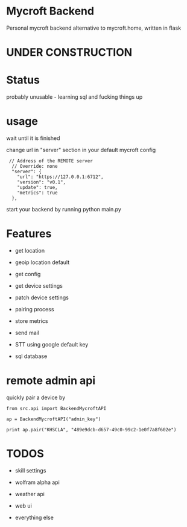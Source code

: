 # Mycroft Backend

Personal mycroft backend alternative to mycroft.home, written in flask

# UNDER CONSTRUCTION

# Status

probably unusable - learning sql and fucking things up

# usage


wait until it is finished


change url in "server" section in your default mycroft config

     // Address of the REMOTE server
      // Override: none
      "server": {
        "url": "https://127.0.0.1:6712",
        "version": "v0.1",
        "update": true,
        "metrics": true
      },


start your backend by running python main.py


# Features


- get location

- geoip location default

- get config

- get device settings

- patch device settings

- pairing process

- store metrics

- send mail

- STT using google default key

- sql database

# remote admin api


quickly pair a device by


    from src.api import BackendMycroftAPI

    ap = BackendMycroftAPI("admin_key")

    print ap.pair("KHSCLA", "489e9dcb-d657-49c0-99c2-1e0f7a8f602e")


# TODOS

- skill settings

- wolfram alpha api

- weather api

- web ui

- everything else
